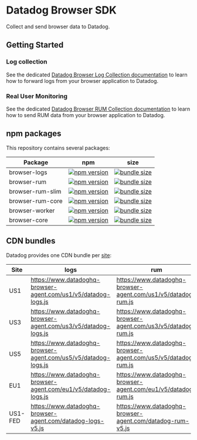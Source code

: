 # Datadog Browser SDK

Collect and send browser data to Datadog.

## Getting Started

### Log collection

See the dedicated [Datadog Browser Log Collection documentation][08] to learn how to forward logs from your browser application to Datadog.

### Real User Monitoring

See the dedicated [Datadog Browser RUM Collection documentation][18] to learn how to send RUM data from your browser application to Datadog.

## npm packages

This repository contains several packages:

| Package          | npm                      | size                     |
| ---------------- | ------------------------ | ------------------------ |
| browser-logs     | [![npm version][01]][02] | [![bundle size][03]][04] |
| browser-rum      | [![npm version][11]][12] | [![bundle size][13]][14] |
| browser-rum-slim | [![npm version][21]][22] | [![bundle size][23]][24] |
| browser-rum-core | [![npm version][51]][52] | [![bundle size][53]][54] |
| browser-worker   | [![npm version][61]][62] | [![bundle size][63]][64] |
| browser-core     | [![npm version][41]][42] | [![bundle size][43]][44] |

## CDN bundles

Datadog provides one CDN bundle per [site][70]:

| Site    | logs                                                           | rum                                                           | rum-slim                                                           |
| ------- | -------------------------------------------------------------- | ------------------------------------------------------------- | ------------------------------------------------------------------ |
| US1     | https://www.datadoghq-browser-agent.com/us1/v5/datadog-logs.js | https://www.datadoghq-browser-agent.com/us1/v5/datadog-rum.js | https://www.datadoghq-browser-agent.com/us1/v5/datadog-rum-slim.js |
| US3     | https://www.datadoghq-browser-agent.com/us3/v5/datadog-logs.js | https://www.datadoghq-browser-agent.com/us3/v5/datadog-rum.js | https://www.datadoghq-browser-agent.com/us3/v5/datadog-rum-slim.js |
| US5     | https://www.datadoghq-browser-agent.com/us5/v5/datadog-logs.js | https://www.datadoghq-browser-agent.com/us5/v5/datadog-rum.js | https://www.datadoghq-browser-agent.com/us5/v5/datadog-rum-slim.js |
| EU1     | https://www.datadoghq-browser-agent.com/eu1/v5/datadog-logs.js | https://www.datadoghq-browser-agent.com/eu1/v5/datadog-rum.js | https://www.datadoghq-browser-agent.com/eu1/v5/datadog-rum-slim.js |
| US1-FED | https://www.datadoghq-browser-agent.com/datadog-logs-v5.js     | https://www.datadoghq-browser-agent.com/datadog-rum-v5.js     | https://www.datadoghq-browser-agent.com/datadog-rum-slim-v5.js     |

[1]: https://github.githubassets.com/favicons/favicon.png
[2]: https://imgix.datadoghq.com/img/favicons/favicon-32x32.png
[01]: https://badge.fury.io/js/%40datadog%2Fbrowser-logs.svg
[02]: https://badge.fury.io/js/%40datadog%2Fbrowser-logs
[03]: https://badgen.net/bundlephobia/minzip/@datadog/browser-logs
[04]: https://bundlephobia.com/result?p=@datadog/browser-logs
[08]: https://docs.datadoghq.com/logs/log_collection/javascript
[11]: https://badge.fury.io/js/%40datadog%2Fbrowser-rum.svg
[12]: https://badge.fury.io/js/%40datadog%2Fbrowser-rum
[13]: https://badgen.net/bundlephobia/minzip/@datadog/browser-rum
[14]: https://bundlephobia.com/result?p=@datadog/browser-rum
[18]: https://docs.datadoghq.com/real_user_monitoring/browser/
[21]: https://badge.fury.io/js/%40datadog%2Fbrowser-rum-slim.svg
[22]: https://badge.fury.io/js/%40datadog%2Fbrowser-rum-slim
[23]: https://badgen.net/bundlephobia/minzip/@datadog/browser-rum-slim
[24]: https://bundlephobia.com/result?p=@datadog/browser-rum-slim
[41]: https://badge.fury.io/js/%40datadog%2Fbrowser-core.svg
[42]: https://badge.fury.io/js/%40datadog%2Fbrowser-core
[43]: https://badgen.net/bundlephobia/minzip/@datadog/browser-core
[44]: https://bundlephobia.com/result?p=@datadog/browser-core
[51]: https://badge.fury.io/js/%40datadog%2Fbrowser-rum-core.svg
[52]: https://badge.fury.io/js/%40datadog%2Fbrowser-rum-core
[53]: https://badgen.net/bundlephobia/minzip/@datadog/browser-rum-core
[54]: https://bundlephobia.com/result?p=@datadog/browser-rum-core
[61]: https://badge.fury.io/js/%40datadog%2Fbrowser-worker.svg
[62]: https://badge.fury.io/js/%40datadog%2Fbrowser-worker
[63]: https://badgen.net/bundlephobia/minzip/@datadog/browser-worker
[64]: https://bundlephobia.com/result?p=@datadog/browser-worker
[70]: https://docs.datadoghq.com/getting_started/site/
